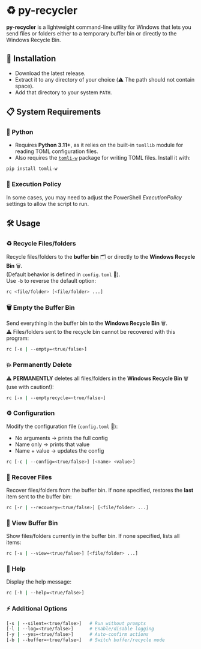 # ♻️ py-recycler
**py-recycler** is a lightweight command-line utility for Windows that lets you send files or
folders either to a temporary buffer bin or directly to the Windows Recycle Bin.  

## 🚀 Installation
+ Download the latest release.
+ Extract it to any directory of your choice (⚠️ The path should
  not contain space).
+ Add that directory to your system `PATH`.  

## 📋 System Requirements
### 🐍 Python  
- Requires **Python 3.11+**, as it relies on the built-in `tomllib` module for reading TOML configuration files.  
- Also requires the [`tomli-w`](https://pypi.org/project/tomli-w/) package for writing TOML files. Install it with:  
```bash
pip install tomli-w
```

### 🔐 Execution Policy
In some cases, you may need to adjust the PowerShell *ExecutionPolicy* settings to allow the script to run.

## 🛠️ Usage
### ♻️ Recycle Files/folders
Recycle files/folders to the **buffer bin** 🗂️ or directly to the **Windows Recycle Bin** 🗑️.  
(Default behavior is defined in `config.toml` 📄).  
Use `-b` to reverse the default option:  
```bash
rc <file/folder> [<file/folder> ...]
```

### 🗑️ Empty the Buffer Bin
Send everything in the buffer bin to the **Windows Recycle Bin** 🗑️.  
⚠️ Files/folders sent to the recycle bin cannot be recovered with this program:
```bash
rc [-e | --empty=<true/false>]
```
### 💥 Permanently Delete
⚠️ **PERMANENTLY** deletes all files/folders in the **Windows Recycle Bin** 🗑️ (use with caution!):
```bash
rc [-x | --emptyrecycle=<true/false>]
```

### ⚙️ Configuration
Modify the configuration file (`config.toml` 📄):
- No arguments → prints the full config
- Name only → prints that value
- Name + value → updates the config
```bash
rc [-c | --config=<true/false>] [<name> <value>]
```

### 🔄 Recover Files
Recover files/folders from the buffer bin.
If none specified, restores the **last** item sent to the buffer bin:
```bash
rc [-r | --recovery=<true/false>] [<file/folder> ...]
```

### 👀 View Buffer Bin
Show files/folders currently in the buffer bin.
If none specified, lists all items:
```bash
rc [-v | --view=<true/false>] [<file/folder> ...]
```

### 📖 Help
Display the help message:
```bash
rc [-h | --help=<true/false>]
```
### ⚡ Additional Options
```bash
[-s | --silent=<true/false>]   # Run without prompts  
[-l | --log=<true/false>]      # Enable/disable logging  
[-y | --yes=<true/false>]      # Auto-confirm actions  
[-b | --buffer=<true/false>]   # Switch buffer/recycle mode
```



